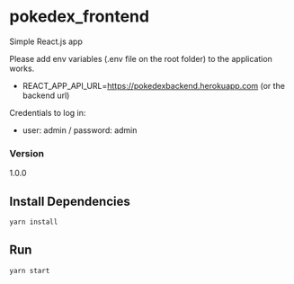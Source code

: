 # pokedex_frontend

Simple React.js app 

Please add env variables (.env file on the root folder) to the application works.
- REACT_APP_API_URL=https://pokedexbackend.herokuapp.com (or the backend url)

Credentials to log in:
- user: admin / password: admin

### Version

1.0.0

## Install Dependencies

```bash
yarn install 
```

## Run

```bash
yarn start
```
